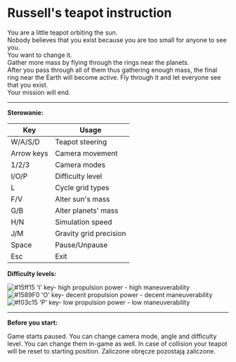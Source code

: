 # Russell's teapot instruction

You are a little teapot orbiting the sun.  
Nobody believes that you exist because you are too small for anyone to see you.  
You want to change it.  
Gather more mass by flying through the rings near the planets.  
After you pass through all of them thus gathering enough mass, the final ring near the Earth will become active. Fly through it and let everyone see that you exist.  
Your mission will end.  

---

**Sterowanie:**

| Key  | Usage |
|------|------ |
| W/A/S/D | Teapot steering |
| Arrow keys | Camera movement |
| 1/2/3 | Camera modes |
| I/O/P | Difficulty level |
| L | Cycle grid types |
| F/V | Alter sun's mass |
| G/B | Alter planets' mass |
| H/N | Simulation speed |
| J/M | Gravity grid precision |
| Space | Pause/Unpause |
| Esc | Exit |

**Difficulty levels:**

![#15ff15](https://via.placeholder.com/15/15ff15/000000?text=+) 'I' key- high propulsion power - high maneuverability  
![#1589F0](https://via.placeholder.com/15/1589F0/000000?text=+) 'O' key- decent propulsion power - decent maneuverability  
![#f03c15](https://via.placeholder.com/15/f03c15/000000?text=+) 'P' key- low propulsion power - low maneuverability 

---

**Before you start:**

Game starts paused. You can change camera mode, angle and difficulty level. You can change them in-game as well.
In case of collision your teapot will be reset to starting position. Zaliczone obręcze pozostają zaliczone.
